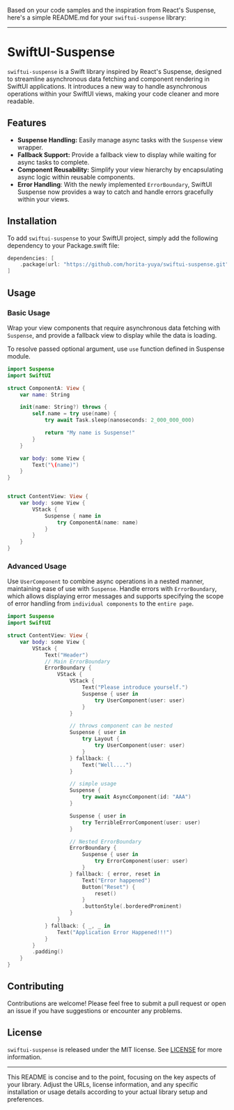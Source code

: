 Based on your code samples and the inspiration from React's Suspense, here's a simple README.md for your `swiftui-suspense` library:

---

# SwiftUI-Suspense

`swiftui-suspense` is a Swift library inspired by React's Suspense, designed to streamline asynchronous data fetching and component rendering in SwiftUI applications. It introduces a new way to handle asynchronous operations within your SwiftUI views, making your code cleaner and more readable.

## Features

- **Suspense Handling:** Easily manage async tasks with the `Suspense` view wrapper.
- **Fallback Support:** Provide a fallback view to display while waiting for async tasks to complete.
- **Component Reusability:** Simplify your view hierarchy by encapsulating async logic within reusable components.
- **Error Handling**: With the newly implemented `ErrorBoundary`, SwiftUI Suspense now provides a way to catch and handle errors gracefully within your views.

## Installation

To add `swiftui-suspense` to your SwiftUI project, simply add the following dependency to your Package.swift file:

```swift
dependencies: [
    .package(url: "https://github.com/horita-yuya/swiftui-suspense.git", from: "2.8.0")
]
```

## Usage

### Basic Usage

Wrap your view components that require asynchronous data fetching with `Suspense`, and provide a fallback view to display while the data is loading.

To resolve passed optional argument, use `use` function defined in Suspense module.

```swift
import Suspense
import SwiftUI

struct ComponentA: View {
    var name: String

    init(name: String?) throws {
        self.name = try use(name) {
            try await Task.sleep(nanoseconds: 2_000_000_000)

            return "My name is Suspense!"
        }
    }

    var body: some View {
        Text("\(name)")
    }
}


struct ContentView: View {
    var body: some View {
        VStack {
            Suspense { name in
                try ComponentA(name: name)
            }
        }
    }
}
```

### Advanced Usage

Use `UserComponent` to combine async operations in a nested manner, maintaining ease of use with `Suspense`.
Handle errors with `ErrorBoundary`, which allows displaying error messages and supports specifying the scope of error handling from `individual components` to the `entire page`.


```swift
import Suspense
import SwiftUI

struct ContentView: View {
    var body: some View {
        VStack {
            Text("Header")
            // Main ErrorBoundary
            ErrorBoundary {
                VStack {
                    VStack {
                        Text("Please introduce yourself.")
                        Suspense { user in
                            try UserComponent(user: user)
                        }
                    }

                    // throws component can be nested
                    Suspense { user in
                        try Layout {
                            try UserComponent(user: user)
                        }
                    } fallback: {
                        Text("Well....")
                    }

                    // simple usage
                    Suspense {
                        try await AsyncComponent(id: "AAA")
                    }

                    Suspense { user in
                        try TerribleErrorComponent(user: user)
                    }

                    // Nested ErrorBoundary
                    ErrorBoundary {
                        Suspense { user in
                            try ErrorComponent(user: user)
                        }
                    } fallback: { error, reset in
                        Text("Error happened")
                        Button("Reset") {
                            reset()
                        }
                        .buttonStyle(.borderedProminent)
                    }
                }
            } fallback: { _, _ in
                Text("Application Error Happened!!!")
            }
        }
        .padding()
    }
}
```

## Contributing

Contributions are welcome! Please feel free to submit a pull request or open an issue if you have suggestions or encounter any problems.

## License

`swiftui-suspense` is released under the MIT license. See [LICENSE](LICENSE) for more information.

---

This README is concise and to the point, focusing on the key aspects of your library. Adjust the URLs, license information, and any specific installation or usage details according to your actual library setup and preferences.
